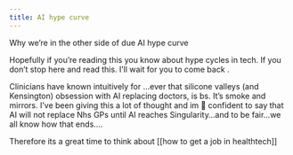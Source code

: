 ```yaml
---
title: AI hype curve
---
```


Why we’re in the other side of due AI hype curve

Hopefully if you’re reading this you know about hype cycles in tech. If you don’t stop here and read this. I’ll wait for you to come back .

Clinicians have known intuitively for …ever that silicone valleys (and Kensington) obsession with AI replacing doctors, is bs. It’s smoke and mirrors. I’ve been giving this a lot of thought and im 💯 confident to say that AI will not replace Nhs GPs until AI reaches Singularity…and to be fair…we all know how that ends….

Therefore its a great time to think about [[how to get a job in healthtech]]
